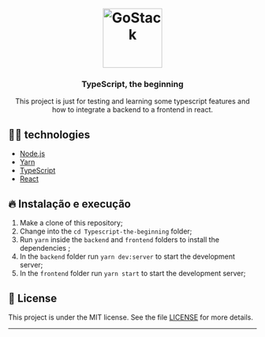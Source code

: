 <h1 align="center">
  <img alt="GoStack" src="https://rocketseat-cdn.s3-sa-east-1.amazonaws.com/masterclass.png" width="120px" />
</h1>

<h3 align="center">
  TypeScript, the beginning
</h3>

<p align="center">This project is just for testing and learning some typescript features and how to integrate a backend to a frontend in react.</p>

## ✋🏻 technologies

- [Node.js](https://nodejs.org/en/)
- [Yarn](https://yarnpkg.com/pt-BR/docs/install)
- [TypeScript](https://www.typescriptlang.org/)
- [React](https://pt-br.reactjs.org/)

## 🔥 Instalação e execução

1. Make a clone of this repository;
2. Change into the `cd Typescript-the-beginning` folder;
3. Run `yarn` inside the `backend` and `frontend` folders to install the dependencies ;
4. In the `backend` folder run `yarn dev:server` to start the development server;
5. In the `frontend` folder run `yarn start` to start the development server;

## 📝 License

This project is under the MIT license. See the file [LICENSE](LICENSE.md) for more details.

---
